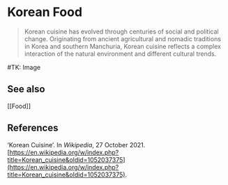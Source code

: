 # Korean Food
>Korean cuisine has evolved through centuries of social and political change. Originating from ancient agricultural and nomadic traditions in Korea and southern Manchuria, Korean cuisine reflects a complex interaction of the natural environment and different cultural trends.

#TK: Image

## See also
[[Food]]

## References
‘Korean Cuisine’. In _Wikipedia_, 27 October 2021. [https://en.wikipedia.org/w/index.php?title=Korean_cuisine&oldid=1052037375](https://en.wikipedia.org/w/index.php?title=Korean_cuisine&oldid=1052037375).